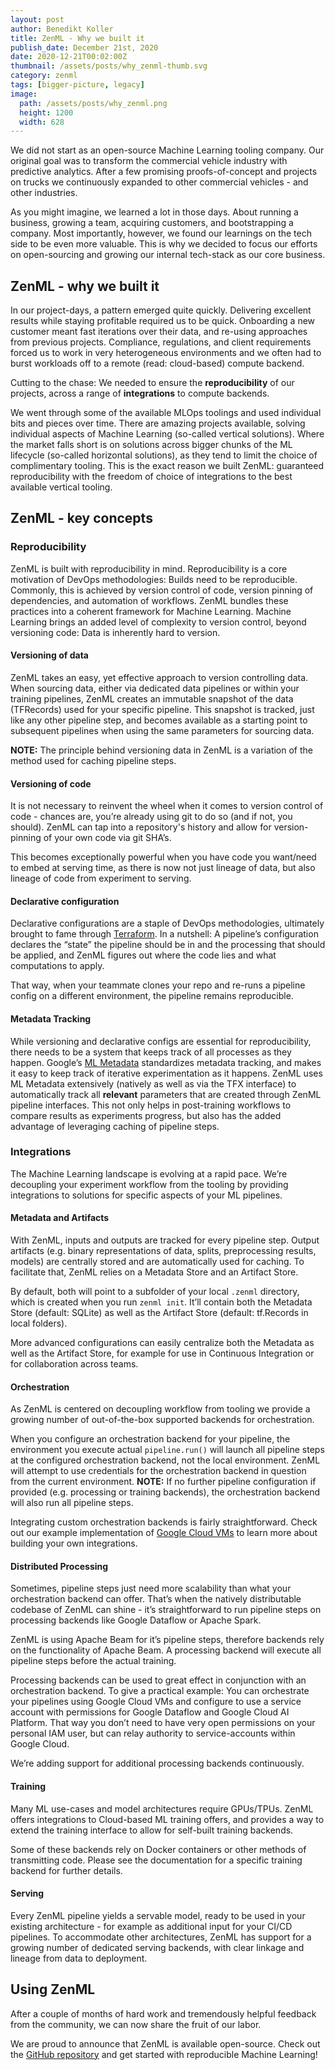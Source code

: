 ```yaml
---
layout: post
author: Benedikt Koller
title: ZenML - Why we built it
publish_date: December 21st, 2020
date: 2020-12-21T00:02:00Z
thumbnail: /assets/posts/why_zenml-thumb.svg
category: zenml
tags: [bigger-picture, legacy]
image:
  path: /assets/posts/why_zenml.png
  height: 1200
  width: 628
---
```


We did not start as an open-source Machine Learning tooling company. Our original goal was to transform the commercial vehicle industry with predictive analytics. After a few promising proofs-of-concept and projects on trucks we continuously expanded to other commercial vehicles - and other industries.

As you might imagine, we learned a lot in those days. About running a business, growing a team, acquiring customers, and bootstrapping a company. Most importantly, however, we found our learnings on the tech side to be even more valuable. This is why we decided to focus our efforts on open-sourcing and growing our internal tech-stack as our core business.

## ZenML - why we built it

In our project-days, a pattern emerged quite quickly. Delivering excellent results while staying profitable required us to be quick. Onboarding a new customer meant fast iterations over their data, and re-using approaches from previous projects. Compliance, regulations, and client requirements forced us to work in very heterogeneous environments and we often had to burst workloads off to a remote (read: cloud-based) compute backend.

Cutting to the chase: We needed to ensure the **reproducibility** of our projects, across a range of **integrations** to compute backends.

We went through some of the available MLOps toolings and used individual bits and pieces over time. There are amazing projects available, solving individual aspects of Machine Learning (so-called vertical solutions). Where the market falls short is on solutions across bigger chunks of the ML lifecycle (so-called horizontal solutions), as they tend to limit the choice of complimentary tooling. This is the exact reason we built ZenML: guaranteed reproducibility with the freedom of choice of integrations to the best available vertical tooling.

## ZenML - key concepts

### Reproducibility

ZenML is built with reproducibility in mind. Reproducibility is a core motivation of DevOps methodologies: Builds need to be reproducible. Commonly, this is achieved by version control of code, version pinning of dependencies, and automation of workflows. ZenML bundles these practices into a coherent framework for Machine Learning.
Machine Learning brings an added level of complexity to version control, beyond versioning code: Data is inherently hard to version.

#### Versioning of data

ZenML takes an easy, yet effective approach to version controlling data. When sourcing data, either via dedicated data pipelines or within your training pipelines, ZenML creates an immutable snapshot of the data (TFRecords) used for your specific pipeline. This snapshot is tracked, just like any other pipeline step, and becomes available as a starting point to subsequent pipelines when using the same parameters for sourcing data.

**NOTE:** The principle behind versioning data in ZenML is a variation of the method used for caching pipeline steps.

#### Versioning of code

It is not necessary to reinvent the wheel when it comes to version control of code - chances are, you’re already using git to do so (and if not, you should). ZenML can tap into a repository's history and allow for version-pinning of your own code via git SHA’s.

This becomes exceptionally powerful when you have code you want/need to embed at serving time, as there is now not just lineage of data, but also lineage of code from experiment to serving.

#### Declarative configuration

Declarative configurations are a staple of DevOps methodologies, ultimately brought to fame through [Terraform](https://terraform.io). In a nutshell: A pipeline’s configuration declares the “state” the pipeline should be in and the processing that should be applied, and ZenML figures out where the code lies and what computations to apply.

That way, when your teammate clones your repo and re-runs a pipeline config on a different environment, the pipeline remains reproducible.

#### Metadata Tracking

While versioning and declarative configs are essential for reproducibility, there needs to be a system that keeps track of all processes as they happen. Google’s [ML Metadata](https://github.com/google/ml-metadata) standardizes metadata tracking, and makes it easy to keep track of iterative experimentation as it happens. ZenML uses ML Metadata extensively (natively as well as via the TFX interface) to automatically track all **relevant** parameters that are created through ZenML pipeline interfaces. This not only helps in post-training workflows to compare results as experiments progress, but also has the added advantage of leveraging caching of pipeline steps.

### Integrations

The Machine Learning landscape is evolving at a rapid pace. We’re decoupling your experiment workflow from the tooling by providing integrations to solutions for specific aspects of your ML pipelines.

#### Metadata and Artifacts

With ZenML, inputs and outputs are tracked for every pipeline step. Output artifacts (e.g. binary representations of data, splits, preprocessing results, models) are centrally stored and are automatically used for caching. To facilitate that, ZenML relies on a Metadata Store and an Artifact Store.

By default, both will point to a subfolder of your local `.zenml` directory, which is created when you run `zenml init`. It’ll contain both the Metadata Store (default: SQLite) as well as the Artifact Store (default: tf.Records in local folders).

More advanced configurations can easily centralize both the Metadata as well as the Artifact Store, for example for use in Continuous Integration or for collaboration across teams.

#### Orchestration

As ZenML is centered on decoupling workflow from tooling we provide a growing number of out-of-the-box supported backends for orchestration.

When you configure an orchestration backend for your pipeline, the environment you execute actual `pipeline.run()` will launch all pipeline steps at the configured orchestration backend, not the local environment. ZenML will attempt to use credentials for the orchestration backend in question from the current environment.
**NOTE:** If no further pipeline configuration if provided (e.g. processing or training backends), the orchestration backend will also run all pipeline steps.

Integrating custom orchestration backends is fairly straightforward. Check out our example implementation of [Google Cloud VMs](https://github.com/zenml-io/zenml/tree/main/zenml/core/backends/orchestrator/gcp) to learn more about building your own integrations.

#### Distributed Processing

Sometimes, pipeline steps just need more scalability than what your orchestration backend can offer. That’s when the natively distributable codebase of ZenML can shine - it’s straightforward to run pipeline steps on processing backends like Google Dataflow or Apache Spark.

ZenML is using Apache Beam for it’s pipeline steps, therefore backends rely on the functionality of Apache Beam. A processing backend will execute all pipeline steps before the actual training.

Processing backends can be used to great effect in conjunction with an orchestration backend. To give a practical example: You can orchestrate your pipelines using Google Cloud VMs and configure to use a service account with permissions for Google Dataflow and Google Cloud AI Platform. That way you don’t need to have very open permissions on your personal IAM user, but can relay authority to service-accounts within Google Cloud.

We’re adding support for additional processing backends continuously.

#### Training

Many ML use-cases and model architectures require GPUs/TPUs. ZenML offers integrations to Cloud-based ML training offers, and provides a way to extend the training interface to allow for self-built training backends.

Some of these backends rely on Docker containers or other methods of transmitting code. Please see the documentation for a specific training backend for further details.

#### Serving

Every ZenML pipeline yields a servable model, ready to be used in your existing architecture - for example as additional input for your CI/CD pipelines. To accommodate other architectures, ZenML has support for a growing number of dedicated serving backends, with clear linkage and lineage from data to deployment.

## Using ZenML

After a couple of months of hard work and tremendously helpful feedback from the community, we can now share the fruit of our labor.

We are proud to announce that ZenML is available open-source. Check out the [GitHub repository](https://github.com/zenml-io/zenml) and get started with reproducible Machine Learning!
